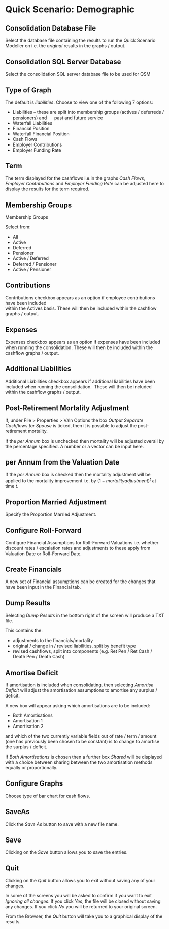 # Quick Scenario: Demographic



## Consolidation Database File

Select the database file containing the results to run the Quick
Scenario Modeller on i.e. the _original_ results in the graphs /
output.

## Consolidation SQL Server Database

Select the consolidation SQL server database file to be used for QSM

## Type of Graph

The default is _liabilities_. Choose to view one of the following 7
options:  

-   Liabilities – these are split into membership groups (actives / deferreds / pensioners) and      past and future service
-   Waterfall Liabilities  
-   Financial Position  
-   Waterfall Financial Position  
-   Cash Flows  
-   Employer Contributions  
-   Employer Funding Rate

## Term

The term displayed for the cashflows i.e.in the graphs _Cash Flows_,
_Employer Contributions_ and _Employer Funding Rate_ can be adjusted
here to display the results for the term required.

## Membership Groups

Membership Groups  

Select from:  

-   All
-   Active
-   Deferred
-   Pensioner
-   Active / Deferred
-   Deferred / Pensioner
-   Active / Pensioner

## Contributions

Contributions checkbox appears as an option if employee contributions
have been included   
within the Actives basis. These will then be included within the
cashflow graphs / output.

## Expenses

Expenses checkbox appears as an option if expenses have been included
when running the consolidation. These will then be included within the
cashflow graphs / output.

## Additional Liabilities

Additional Liabilities checkbox appears if additional liabilities have
been included when running the consolidation.  These will then be
included within the cashflow graphs / output.

## Post-Retirement Mortality Adjustment

If, under File &gt; Properties &gt; Valn Options the box _Output Separate
Cashflows for Spouse_ is ticked, then it is possible to adjust the
post-retirement mortality.  
  
If the _per Annum_ box is unchecked then mortality will be adjusted
overall by the percentage specified. A number or a vector can be input here.

## per Annum from the Valuation Date

If the _per Annum_ box is checked then the mortality adjustment will be
applied to the mortality improvement i.e. by
$(1 - mortality adjustment)^{t}$ at time $t$.

## Proportion Married Adjustment

Specify the Proportion Married Adjustment.

## Configure Roll-Forward

Configure Financial Assumptions for Roll-Forward Valuations 
i.e. whether discount rates / escalation rates and adjustments to these apply from  Valuation Date or Roll-Forward Date.

## Create Financials

A new set of Financial assumptions can be created for the changes that have been input in the Financial tab.

## Dump Results

Selecting _Dump Results_ in the bottom right of the screen will produce
a TXT file.
  
This contains the:  

-   adjustments to the financials/mortality  
-   original / change in / revised liabilities, split by benefit type  
-   revised cashflows, split into components (e.g. Ret Pen / Ret Cash / Death Pen / Death Cash)

## Amortise Deficit

If amortisation is included when consolidating, then selecting _Amortise
Deficit_ will adjust the amortisation assumptions to amortise any
surplus / deficit.  
  
A new box will appear asking which amortisations are to be included:  
  
-   Both Amortisations  
-   Amortisation 1  
-   Amortisation 2  
  
and which of the two currently variable fields out of rate / term /
amount (one has previously been chosen to be constant) is to change to
amortise the surplus / deficit.  

If _Both Amortisations_ is chosen then a further box _Shared_ will be
displayed with a choice between sharing between the two amortisation
methods equally or proportionally.

## Configure Graphs

Choose type of bar chart for cash flows.

## SaveAs

Click the _Save As_ button to save with a new file name.

## Save

Clicking on the _Save_ button allows you to save the entries.

## Quit

Clicking on the _Quit_ button allows you to exit without saving any of
your changes.

In some of the screens you will be asked to confirm if you want to exit
_Ignoring all changes_. If you click _Yes_, the file will be closed
without saving any changes. If you click _No_ you will be returned to your
original screen.

From the Browser, the _Quit_ button will take you to a graphical display
of the results.